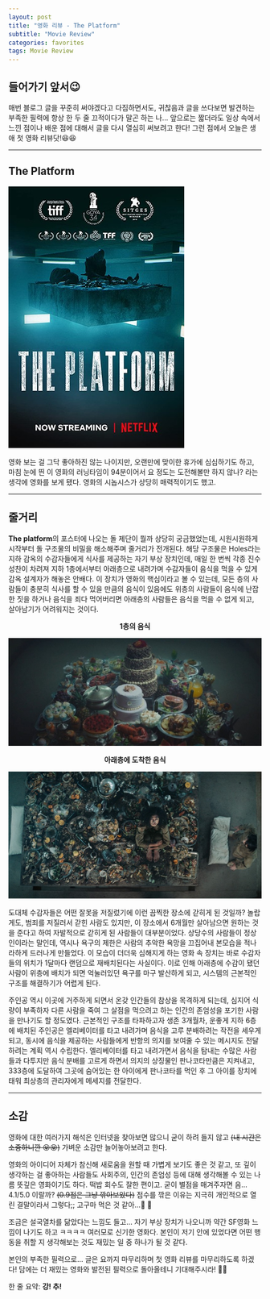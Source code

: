 ```yaml
---
layout: post
title: "영화 리뷰 - The Platform"
subtitle: "Movie Review"
categories: favorites
tags: Movie Review
---
```


## 들어가기 앞서😉

매번 블로그 글을 꾸준히 써야겠다고 다짐하면서도, 귀찮음과 글을 쓰다보면 발견하는 부족한 필력에 항상 한 두 줄 끄적이다가 말곤 하는 나...
앞으로는 짧더라도 일상 속에서 느낀 점이나 배운 점에 대해서 글을 다시 열심히 써보려고 한다! 그런 점에서 오늘은 생애 첫 영화 리뷰닷!😆😆

---

## The Platform

![The Platform](https://raw.githubusercontent.com/Cho-Geonwoo/Cho-Geonwoo.github.io/master/assets/img/favorites/The_Platform.jpg)

영화 보는 걸 그닥 좋아하진 않는 나이지만, 오랜만에 맞이한 휴가에 심심하기도 하고, 마침 눈에 띈 이 영화의 러닝타임이 94분이어서 요 정도는 도전해볼만 하지 않나? 라는 생각에 영화를 보게 됐다. 영화의 시놉시스가 상당히 매력적이기도 했고.

---

## 줄거리

**The platform**의 포스터에 나오는 돌 제단이 뭘까 상당히 궁금했었는데, 시원시원하게 시작부터 돌 구조물의 비밀을 해소해주며 줄거리가 전개된다. 해당 구조물은 Holes라는 지하 감옥의 수감자들에게 식사를 제공하는 자기 부상 장치인데, 매일 한 번씩 각종 진수성찬이 차려져 지하 1층에서부터 아래층으로 내려가며 수감자들이 음식을 먹을 수 있게 감옥 설계자가 해놓은 안배다. 이 장치가 영화의 핵심이라고 볼 수 있는데, 모든 층의 사람들이 충분히 식사를 할 수 있을 만큼의 음식이 있음에도 위층의 사람들이 음식에 난잡한 짓을 하거나 음식을 죄다 먹어버리면 아래층의 사람들은 음식을 먹을 수 없게 되고, 살아남기가 어려워지는 것이다.

<center style="font-weight: bold">1층의 음식</center>

![1층의 음식](https://raw.githubusercontent.com/Cho-Geonwoo/Cho-Geonwoo.github.io/master/assets/img/favorites/The_Platform_2.jpg)

<center style="font-weight: bold">아래층에 도착한 음식</center>

![아래층의 음식](https://raw.githubusercontent.com/Cho-Geonwoo/Cho-Geonwoo.github.io/master/assets/img/favorites/The_Platform_3.jpg)

도대체 수감자들은 어떤 잘못을 저질렀기에 이런 끔찍한 장소에 갇히게 된 것일까? 놀랍게도, 범죄를 저질러서 갇힌 사람도 있지만, 이 장소에서 6개월만 살아남으면 원하는 것을 준다고 하여 자발적으로 갇히게 된 사람들이 대부분이었다. 상당수의 사람들이 정상인이라는 말인데, 역시나 욕구의 제한은 사람의 추악한 욕망을 끄집어내 본모습을 적나라하게 드러나게 만들었다. 이 모습이 더더욱 심해지게 하는 영화 속 장치는 바로 수감자들의 위치가 1달마다 랜덤으로 재배치된다는 사실이다. 이로 인해 아래층에 수감이 됐던 사람이 위층에 배치가 되면 억눌러있던 욕구를 마구 발산하게 되고, 시스템의 근본적인 구조를 해결하기가 어렵게 된다.

주인공 역시 이곳에 거주하게 되면서 온갖 인간들의 참상을 목격하게 되는데, 심지어 식량이 부족하자 다른 사람을 죽여 그 살점을 먹으려고 하는 인간의 존엄성을 포기한 사람을 만나기도 할 정도였다. 근본적인 구조를 타파하고자 생존 3개월차, 운좋게 지하 6층에 배치된 주인공은 엘리베이터를 타고 내려가며 음식을 고루 분배하려는 작전을 세우게 되고, 동시에 음식을 제공하는 사람들에게 반항의 의지를 보여줄 수 있는 메시지도 전달하려는 계획 역시 수립한다. 엘리베이터를 타고 내려가면서 음식을 탐내는 수많은 사람들과 다투지만 음식 분배를 고르게 하면서 의지의 상징물인 판나코타만큼은 지켜내고, 333층에 도달하여 그곳에 숨어있는 한 아이에게 판나코타를 먹인 후 그 아이를 장치에 태워 최상층의 관리자에게 메세지를 전달한다.

---

## 소감

영화에 대한 여러가지 해석은 인터넷을 찾아보면 많으니 굳이 하려 들지 않고 ~~(내 시간은 소즁하니깐 😝😝)~~ 가벼운 소감만 늘어놓아보려고 한다.

영화의 아이디어 자체가 참신해 새로움을 원할 때 가볍게 보기도 좋은 것 같고, 또 깊이 생각하는 걸 좋아하는 사람들도 사회주의, 인간의 존엄성 등에 대해 생각해볼 수 있는 나름 뜻깊은 영화이기도 하다. 떡밥 회수도 잘한 편이고. 굳이 별점을 매겨주자면 음... 4.1/5.0 이랄까? ~~(0.9점은 그냥 깎아보았다)~~ 점수를 깎은 이유는 지극히 개인적으로 열린 결말이라서 그렇다;; 고구마 먹은 것 같아...:sweet_potato: :sweet_potato:

조금은 설국열차를 닮았다는 느낌도 들고... 자기 부상 장치가 나오니까 약간 SF영화 느낌이 나기도 하고 ㅋㅋㅋㅋ 여러모로 신기한 영화다. 본인이 저기 안에 있었다면 어떤 행동을 취할 지 생각해보는 것도 재밌는 일 중 하나가 될 것 같다.

본인의 부족한 필력으로... 글은 요까지 마무리하며 첫 영화 리뷰를 마무리하도록 하겠다! 담에는 더 재밌는 영화와 발전된 필력으로 돌아올테니 기대해주시라! 🥰🥰

한 줄 요약: **강! 추!**
